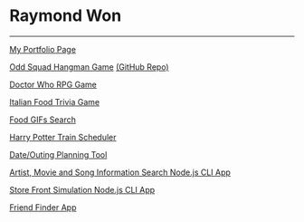 # Raymond Won
-----------------------------------------

[My Portfolio Page](
https://raywon123.github.io/portfolio.html )

[Odd Squad Hangman Game](
https://raywon123.github.io/Word-Guess-Game/ ) [(GitHub Repo)](
https://github.com/raywon123/Word-Guess-Game )

[Doctor Who RPG Game](
https://raywon123.github.io/unit-4-game/ )

[Italian Food Trivia Game](
https://raywon123.github.io/TriviaGame/ )

[Food GIFs Search](
https://raywon123.github.io/giftastic/ )

[Harry Potter Train Scheduler](
https://raywon123.github.io/train-scheduler/ )

[Date/Outing Planning Tool](
https://raywon123.github.io/onestop/ )

[Artist, Movie and Song Information Search Node.js CLI App](
https://github.com/raywon123/liri-node-app )

[Store Front Simulation Node.js CLI App](
https://github.com/raywon123/inventorydb )

[Friend Finder App](
https://github.com/raywon123/FriendFinder )